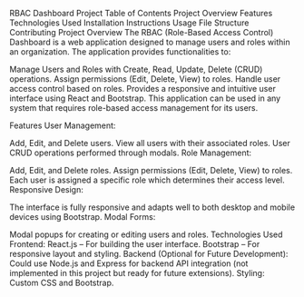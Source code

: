 RBAC Dashboard Project
Table of Contents
Project Overview
Features
Technologies Used
Installation Instructions
Usage
File Structure
Contributing
Project Overview
The RBAC (Role-Based Access Control) Dashboard is a web application designed to manage users and roles within an organization. The application provides functionalities to:

Manage Users and Roles with Create, Read, Update, Delete (CRUD) operations.
Assign permissions (Edit, Delete, View) to roles.
Handle user access control based on roles.
Provides a responsive and intuitive user interface using React and Bootstrap.
This application can be used in any system that requires role-based access management for its users.

Features
User Management:

Add, Edit, and Delete users.
View all users with their associated roles.
User CRUD operations performed through modals.
Role Management:

Add, Edit, and Delete roles.
Assign permissions (Edit, Delete, View) to roles.
Each user is assigned a specific role which determines their access level.
Responsive Design:

The interface is fully responsive and adapts well to both desktop and mobile devices using Bootstrap.
Modal Forms:

Modal popups for creating or editing users and roles.
Technologies Used
Frontend:
React.js – For building the user interface.
Bootstrap – For responsive layout and styling.
Backend (Optional for Future Development):
Could use Node.js and Express for backend API integration (not implemented in this project but ready for future extensions).
Styling:
Custom CSS and Bootstrap.

